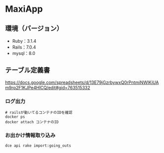 # MaxiApp

## 環境（バージョン）
- Ruby：3.1.4
- Rails：7.0.4
- mysql：8.0

## テーブル定義書
https://docs.google.com/spreadsheets/d/13E79jGzrbywxQ0rPntmiNWIKiUAm9rp2F1KJPe4HlCQ/edit#gid=763515332

### ログ出力
```
# railsが動いてるコンテナのIDを確認
docker ps
docker attach コンテナのID
```

### お出かけ情報取り込み
```
dce api rake import:going_outs
```
